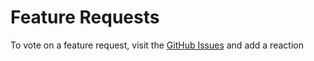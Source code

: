 # Feature Requests

To vote on a feature request, visit the [GitHub Issues](https://github.com/sanic-org/sanic/issues?q=is%3Aissue+is%3Aopen+label%3A%22feature+request%22%2CRFC+sort%3Areactions-%2B1-desc) and add a reaction

<FeatureRequests />
